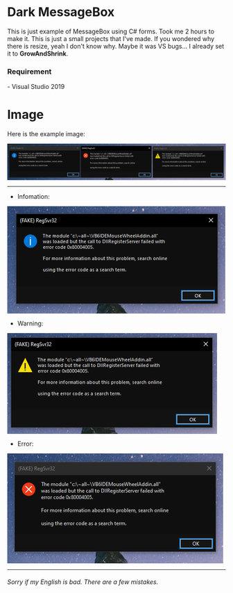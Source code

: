 # Dark MessageBox
This is just example of MessageBox using C# forms. Took me 2 hours to make it. This is just a small projects that I've made. If you wondered why there is resize, yeah I don't know why. Maybe it was VS bugs... I already set it to **GrowAndShrink**.

<h3>Requirement</h3>
- Visual Studio 2019

# Image
Here is the example image:

<img align="center" src="https://github.com/QMuffinBoy/solid-waffle/blob/58694fe6abe148f3198666dcdab01f847723cf42/Screenshots/CustomMsgBox.png">

----------------

- Infomation:
<img align="center" src="https://github.com/QMuffinBoy/solid-waffle/blob/58694fe6abe148f3198666dcdab01f847723cf42/Screenshots/CustomMsgBoxInfo.png">

- Warning:
<img align="center" src="https://github.com/QMuffinBoy/solid-waffle/blob/58694fe6abe148f3198666dcdab01f847723cf42/Screenshots/CustomMsgBoxWarning.png">

- Error:
<img align="center" src="https://github.com/QMuffinBoy/solid-waffle/blob/58694fe6abe148f3198666dcdab01f847723cf42/Screenshots/CustomMsgBoxError.png">

-----------------
<h6>Sorry if my English is bad. There are a few mistakes.</h6>
